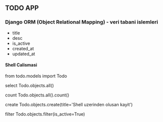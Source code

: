 ## TODO APP

### Django ORM (Object Relational Mapping) - veri tabani islemleri
- title
- desc
- is_active
- created_at
- updated_at

#### Shell Calismasi
from todo.models import Todo

select
Todo.objects.all()

count
Todo.objects.all().count()

create
Todo.objects.create(title='Shell uzerinden olusan kayit')

filter
Todo.objects.filter(is_active=True)